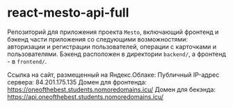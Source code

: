 # react-mesto-api-full
Репозиторий для приложения проекта `Mesto`, включающий фронтенд и бэкенд части приложения со следующими возможностями: авторизации и регистрации пользователей, операции с карточками и пользователями. Бэкенд расположен в директории `backend/`, а фронтенд - в `frontend/`. 
  
Ссылка на сайт, размещенный на Яндекс.Облаке:
Публичный IP-адрес сервера: 84.201.175.135
Домен для фронтенда: https://oneofthebest.students.nomoredomains.icu/
Домен для бекэнда: https://api.oneofthebest.students.nomoredomains.icu/
